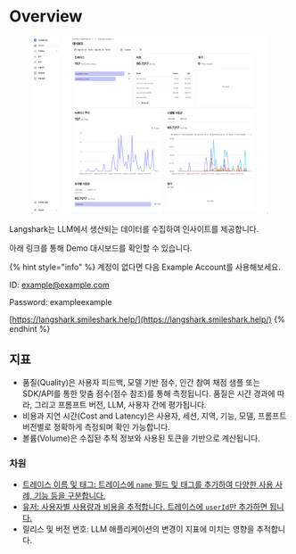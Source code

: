 # Overview

<figure><img src="../.gitbook/assets/image (2).png" alt=""><figcaption></figcaption></figure>

Langshark는 LLM에서 생산되는 데이터를 수집하여 인사이트를 제공합니다.

아래 링크를 통해 Demo 대시보드를 확인할 수 있습니다.

{% hint style="info" %}
계정이 없다면 다음 Example Account를 사용해보세요.

ID: [example@example.com](mailto:example@example.com)

Password: exampleexample

[https://langshark.smileshark.help/](https://langshark.smileshark.help/)
{% endhint %}

## 지표

* 품질(Quality)은 사용자 피드백, 모델 기반 점수, 인간 참여 채점 샘플 또는 SDK/API를 통한 맞춤 점수(점수 참조)를 통해 측정됩니다. 품질은 시간 경과에 따라, 그리고 프롬프트 버전, LLM, 사용자 간에 평가됩니다.
* 비용과 지연 시간(Cost and Latency)은 사용자, 세션, 지역, 기능, 모델, 프롬프트 버전별로 정확하게 측정되며 확인 가능합니다.
* 볼륨(Volume)은 수집된 추적 정보와 사용된 토큰을 기반으로 계산됩니다.

### 차원

* [트레이스 이름 및 태그: 트레이스에 `name` 필드 및 태그를 추가하여 다양한 사용 사례, 기능 등을 구분합니다.](../trace/undefined-4.md)
* [유저: 사용자별 사용량과 비용을 추적합니다. 트레이스에 `userId`만 추가하면 됩니다.](../trace/undefined-2.md)
* 릴리스 및 버전 번호: LLM 애플리케이션의 변경이 지표에 미치는 영향을 추적합니다.
